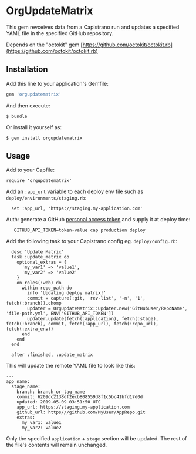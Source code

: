 # OrgUpdateMatrix

This gem revceives data from a Capistrano run and updates a specified YAML file in the specified GitHub repository.

Depends on the "octokit" gem [https://github.com/octokit/octokit.rb](https://github.com/octokit/octokit.rb)

## Installation

Add this line to your application's Gemfile:

```ruby
gem 'orgupdatematrix'
```

And then execute:

    $ bundle

Or install it yourself as:

    $ gem install orgupdatematrix

## Usage

Add to your Capfile:

`require 'orgupdatematrix'`

Add an `:app_url` variable to each deploy env file such as `deploy/environments/staging.rb`:

```
  set :app_url, 'https://staging.my-application.com'
```

Auth: generate a GitHub [personal access token](https://github.com/settings/tokens) and supply it at deploy time:

```
   GITHUB_API_TOKEN=token-value cap production deploy
```

Add the following task to your Capistrano config eg. `deploy/config.rb`:

```
  desc 'Update Matrix'
  task :update_matrix do
    optional_extras = {
      'my_var1' => 'value1',
      'my_var2' => 'value2'
    }
    on roles(:web) do
      within repo_path do
        info 'Updating deploy matrix!'
        commit = capture(:git, 'rev-list', '-n', '1', fetch(:branch)).chomp
        updater = OrgUpdateMatrix::Updater.new('GitHubUser/RepoName', 'file-path.yml', ENV['GITHUB_API_TOKEN'])
        updater.update(fetch(:application), fetch(:stage), fetch(:branch), commit, fetch(:app_url), fetch(:repo_url), fetch(:extra_env))
      end
    end
  end

  after :finished, :update_matrix
```

This will update the remote YAML file to look like this:

```
---
app_name:
  stage_name:
    branch: branch_or_tag_name
    commit: 6209dc2138df2ecb808559d8f1c5bc41bfd17d0d
    updated: 2019-05-09 03:51:50 UTC
    app_url: https://staging.my-application.com
    github_url: https///github.com/MyUser/AppRepo.git
    extras:
      my_var1: value1
      my_var2: value2
```

Only the specified `application` + `stage` section will be updated. The rest of the file's contents will remain unchanged.
